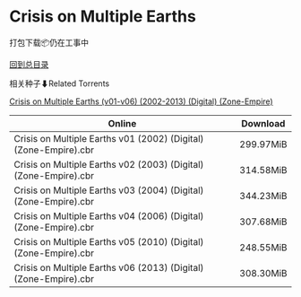 # Crisis on Multiple Earths

打包下载📦仍在工事中

[回到总目录](/Catalogs.md)







相关种子⬇Related Torrents

[Crisis on Multiple Earths (v01-v06) (2002-2013) (Digital) (Zone-Empire)](https://github.com/alicewish/markdown/blob/master/torrent/Crisis-on-Multiple-Earths--v01-v06---2002-2013---Digital---Zone-Empire.md)

Online | Download
--- | ---
Crisis on Multiple Earths v01 (2002) (Digital) (Zone-Empire).cbr | 299.97MiB
Crisis on Multiple Earths v02 (2003) (Digital) (Zone-Empire).cbr | 314.58MiB
Crisis on Multiple Earths v03 (2004) (Digital) (Zone-Empire).cbr | 344.23MiB
Crisis on Multiple Earths v04 (2006) (Digital) (Zone-Empire).cbr | 307.68MiB
Crisis on Multiple Earths v05 (2010) (Digital) (Zone-Empire).cbr | 248.55MiB
Crisis on Multiple Earths v06 (2013) (Digital) (Zone-Empire).cbr | 308.30MiB